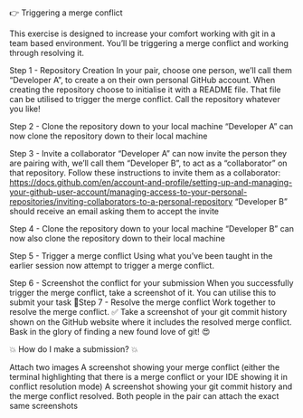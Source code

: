 👉 Triggering a merge conflict



This exercise is designed to increase your comfort working with git in a team based environment.
You’ll be triggering a merge conflict and working through resolving it.

Step 1 - Repository Creation
In your pair, choose one person, we’ll call them “Developer A”, to create a on their own personal GitHub account.
When creating the repository choose to initialise it with a README file. That file can be utilised to trigger the merge conflict. Call the repository whatever you like!


Step 2 - Clone the repository down to your local machine
“Developer A” can now clone the repository down to their local machine


Step 3 - Invite a collaborator
“Developer A” can now invite the person they are pairing with, we’ll call them “Developer B”, to act as a “collaborator” on that repository. Follow these instructions to invite them as a collaborator:
https://docs.github.com/en/account-and-profile/setting-up-and-managing-your-github-user-account/managing-access-to-your-personal-repositories/inviting-collaborators-to-a-personal-repository
“Developer B” should receive an email asking them to accept the invite


Step 4 - Clone the repository down to your local machine
“Developer B” can now also clone the repository down to their local machine


Step 5 - Trigger a merge conflict
Using what you’ve been taught in the earlier session now attempt to trigger a merge conflict.


Step 6 - Screenshot the conflict for your submission
When you successfully trigger the merge conflict, take a screenshot of it. You can utilise this to submit your task 🙌Step 7 - Resolve the merge conflict
Work together to resolve the merge conflict. ✅
Take a screenshot of your git commit history shown on the GitHub website where it includes the resolved merge conflict.
Bask in the glory of finding a new found love of git! 😍


💥 How do I make a submission? 💥

Attach two images
A screenshot showing your merge conflict (either the terminal highlighting that there is a merge conflict or your IDE showing it in conflict resolution mode)
A screenshot showing your git commit history and the merge conflict resolved.
Both people in the pair can attach the exact same screenshots
